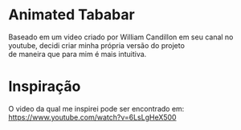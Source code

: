 # Animated Tababar

Baseado em um video criado por William Candillon em seu canal no youtube, decidi criar minha própria versão do projeto <br/>
de maneira que para mim é mais intuitiva.

# Inspiração
O video da qual me inspirei pode ser encontrado em: https://www.youtube.com/watch?v=6LsLgHeX500
